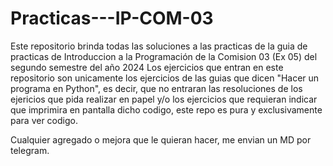 # Practicas---IP-COM-03
Este repositorio brinda todas las soluciones a las practicas de la guia de practicas de Introduccion a la Programación de la Comision 03 (Ex 05) del segundo semestre del año 2024
Los ejercicios que entran en este repositorio son unicamente los ejercicios de las guias que dicen "Hacer un programa en Python", es decir, que no entraran las resoluciones de los ejericios que pida realizar en papel y/o los ejercicios que requieran indicar que imprimira en pantalla dicho codigo, este repo es pura y exclusivamente para ver codigo.

Cualquier agregado o mejora que le quieran hacer, me envian un MD por telegram.
